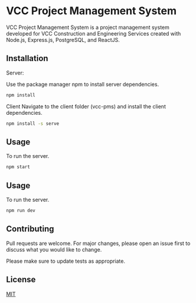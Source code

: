 # VCC Project Management System

VCC Project Management System is a project management system developed for VCC Construction and Engineering Services created with Node.js, Express.js, PostgreSQL, and ReactJS.

## Installation
Server:

Use the package manager npm to install server dependencies.

```bash
npm install
```
Client
Navigate to the client folder (vcc-pms) and install the client dependencies.
```bash
npm install -s serve
```
## Usage
To run the server.
```python
npm start
```
## Usage
To run the server.
```python
npm run dev
```
## Contributing

Pull requests are welcome. For major changes, please open an issue first
to discuss what you would like to change.

Please make sure to update tests as appropriate.

## License

[MIT](https://choosealicense.com/licenses/mit/)